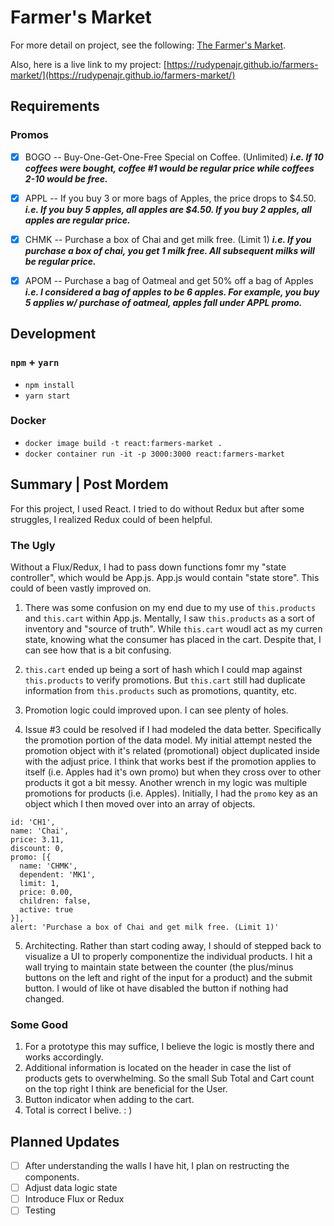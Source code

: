 # Farmer's Market

For more detail on project, see the following: [The Farmer's Market](https://gist.github.com/keithhigbee/0473b604b067a0b945ceea845dde419e).

Also, here is a live link to my project: [https://rudypenajr.github.io/farmers-market/](https://rudypenajr.github.io/farmers-market/)


## Requirements
### Promos
 - [x] BOGO -- Buy-One-Get-One-Free Special on Coffee. (Unlimited) 
 ___i.e. If 10 coffees were bought, coffee #1 would be regular price while coffees 2-10 would be free.___
 
 - [x] APPL -- If you buy 3 or more bags of Apples, the price drops to $4.50.
 ___i.e. If you buy 5 apples, all apples are $4.50. If you buy 2 apples, all apples are regular price.___

 - [x] CHMK -- Purchase a box of Chai and get milk free. (Limit 1)
 ___i.e. If you purchase a box of chai, you get 1 milk free. All subsequent milks will be regular price.___

 - [x] APOM -- Purchase a bag of Oatmeal and get 50% off a bag of Apples
 ___i.e. I considered a bag of apples to be 6 apples. For example, you buy 5 applies w/ purchase of oatmeal, apples fall under APPL promo.___


## Development
### `npm` + `yarn`
- `npm install`
- `yarn start`

### Docker
- `docker image build -t react:farmers-market .`
- `docker container run -it -p 3000:3000 react:farmers-market`

## Summary | Post Mordem
For this project, I used React. I tried to do without Redux but after some struggles, I realized Redux could of been helpful.

### The Ugly
Without a Flux/Redux, I had to pass down functions fomr my "state controller", which would be App.js.
App.js would contain "state store". This could of been vastly improved on. 

1. There was some confusion on my end due to my use of `this.products` and `this.cart` within App.js. Mentally, I saw `this.products` as a sort of inventory and "source of truth". While `this.cart` woudl act as my curren state, knowing what the consumer has placed in the cart. Despite that, I can see how that is a bit confusing.

2. `this.cart` ended up being a sort of hash which I could map against `this.products` to verify promotions. But `this.cart` still had duplicate information from `this.products` such as promotions, quantity, etc.

3. Promotion logic could improved upon. I can see plenty of holes.

4. Issue #3 could be resolved if I had modeled the data better. Specifically the promotion portion of the data model. My initial attempt nested the promotion object with it's related (promotional) object duplicated inside with the adjust price. I think that works best if the promotion applies to itself (i.e. Apples had it's own promo) but when they cross over to other products it got a bit messy. Another wrench in my logic was multiple promotions for products (i.e. Apples). Initially, I had the `promo` key as an object which I then moved over into an array of objects.

```
id: 'CH1',
name: 'Chai',
price: 3.11,
discount: 0,
promo: [{
  name: 'CHMK',
  dependent: 'MK1',
  limit: 1,
  price: 0.00,
  children: false,
  active: true
}],
alert: 'Purchase a box of Chai and get milk free. (Limit 1)'
```

5. Architecting. Rather than start coding away, I should of stepped back to visualize a UI to properly componentize the individual products. I hit a wall trying to maintain state between the counter (the plus/minus buttons on the left and right of the input for a product) and the submit button. I would of like ot have disabled the button if nothing had changed.


### Some Good
1. For a prototype this may suffice, I believe the logic is mostly there and works accordingly. 
2. Additional information is located on the header in case the list of products gets to overwhelming. So the small Sub Total and Cart count on the top right I think are beneficial for the User.
3. Button indicator when adding to the cart.
4. Total is correct I belive. : )

## Planned Updates
- [ ] After understanding the walls I have hit, I plan on restructing the components. 
- [ ] Adjust data logic state
- [ ] Introduce Flux or Redux
- [ ] Testing